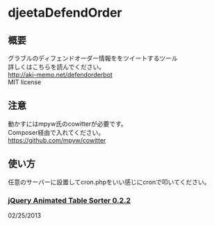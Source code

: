 # djeetaDefendOrder
## 概要
グラブルのディフェンドオーダー情報ををツイートするツール  
詳しくはこちらを読んでください。  
http://aki-memo.net/defendorderbot  
MIT license

## 注意
動かすにはmpyw氏のcowitterが必要です。  
Composer経由で入れてください。  
https://github.com/mpyw/cowitter

## 使い方
任意のサーバーに設置してcron.phpをいい感じにcronで叩いてください。

### [ jQuery Animated Table Sorter 0.2.2](http://www.matanhershberg.com/plugins/jquery-animated-table-sorter/)
02/25/2013